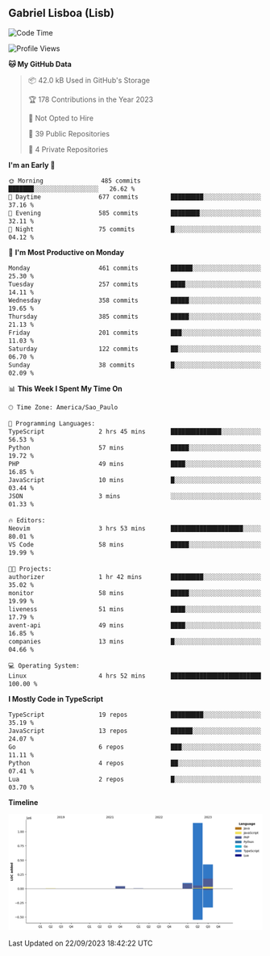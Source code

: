 ## Gabriel Lisboa (Lisb)

<!--START_SECTION:waka-->
![Code Time](http://img.shields.io/badge/Code%20Time-198%20hrs%201%20min-blue)

![Profile Views](http://img.shields.io/badge/Profile%20Views-0-blue)

**🐱 My GitHub Data** 

> 📦 42.0 kB Used in GitHub's Storage 
 > 
> 🏆 178 Contributions in the Year 2023
 > 
> 🚫 Not Opted to Hire
 > 
> 📜 39 Public Repositories 
 > 
> 🔑 4 Private Repositories 
 > 
**I'm an Early 🐤** 

```text
🌞 Morning                485 commits         ███████░░░░░░░░░░░░░░░░░░   26.62 % 
🌆 Daytime                677 commits         █████████░░░░░░░░░░░░░░░░   37.16 % 
🌃 Evening                585 commits         ████████░░░░░░░░░░░░░░░░░   32.11 % 
🌙 Night                  75 commits          █░░░░░░░░░░░░░░░░░░░░░░░░   04.12 % 
```
📅 **I'm Most Productive on Monday** 

```text
Monday                   461 commits         ██████░░░░░░░░░░░░░░░░░░░   25.30 % 
Tuesday                  257 commits         ████░░░░░░░░░░░░░░░░░░░░░   14.11 % 
Wednesday                358 commits         █████░░░░░░░░░░░░░░░░░░░░   19.65 % 
Thursday                 385 commits         █████░░░░░░░░░░░░░░░░░░░░   21.13 % 
Friday                   201 commits         ███░░░░░░░░░░░░░░░░░░░░░░   11.03 % 
Saturday                 122 commits         ██░░░░░░░░░░░░░░░░░░░░░░░   06.70 % 
Sunday                   38 commits          █░░░░░░░░░░░░░░░░░░░░░░░░   02.09 % 
```


📊 **This Week I Spent My Time On** 

```text
🕑︎ Time Zone: America/Sao_Paulo

💬 Programming Languages: 
TypeScript               2 hrs 45 mins       ██████████████░░░░░░░░░░░   56.53 % 
Python                   57 mins             █████░░░░░░░░░░░░░░░░░░░░   19.72 % 
PHP                      49 mins             ████░░░░░░░░░░░░░░░░░░░░░   16.85 % 
JavaScript               10 mins             █░░░░░░░░░░░░░░░░░░░░░░░░   03.44 % 
JSON                     3 mins              ░░░░░░░░░░░░░░░░░░░░░░░░░   01.33 % 

🔥 Editors: 
Neovim                   3 hrs 53 mins       ████████████████████░░░░░   80.01 % 
VS Code                  58 mins             █████░░░░░░░░░░░░░░░░░░░░   19.99 % 

🐱‍💻 Projects: 
authorizer               1 hr 42 mins        █████████░░░░░░░░░░░░░░░░   35.02 % 
monitor                  58 mins             █████░░░░░░░░░░░░░░░░░░░░   19.99 % 
liveness                 51 mins             ████░░░░░░░░░░░░░░░░░░░░░   17.79 % 
avent-api                49 mins             ████░░░░░░░░░░░░░░░░░░░░░   16.85 % 
companies                13 mins             █░░░░░░░░░░░░░░░░░░░░░░░░   04.66 % 

💻 Operating System: 
Linux                    4 hrs 52 mins       █████████████████████████   100.00 % 
```

**I Mostly Code in TypeScript** 

```text
TypeScript               19 repos            █████████░░░░░░░░░░░░░░░░   35.19 % 
JavaScript               13 repos            ██████░░░░░░░░░░░░░░░░░░░   24.07 % 
Go                       6 repos             ███░░░░░░░░░░░░░░░░░░░░░░   11.11 % 
Python                   4 repos             ██░░░░░░░░░░░░░░░░░░░░░░░   07.41 % 
Lua                      2 repos             █░░░░░░░░░░░░░░░░░░░░░░░░   03.70 % 
```



**Timeline**

![Lines of Code chart](https://raw.githubusercontent.com/tenlisboa/tenlisboa/main/assets/bar_graph.png)


 Last Updated on 22/09/2023 18:42:22 UTC
<!--END_SECTION:waka-->

